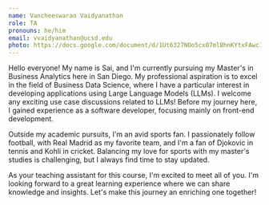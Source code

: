 ```yaml
---
name: Vancheeswaran Vaidyanathan 
role: TA
pronouns: he/him
email: vvaidyanathan@ucsd.edu
photo: https://docs.google.com/document/d/1Ut6327NOo5cx07mlBhnKYtxFAwc1npJgYtY4DkZI-r8/edit
---
```


Hello everyone! My name is Sai, and I'm currently pursuing my Master's in Business Analytics here in San Diego. My professional aspiration is to excel in the field of Business Data Science, where I have a particular interest in developing applications using Large Language Models (LLMs). I welcome any exciting use case discussions related to LLMs! Before my journey here, I gained experience as a software developer, focusing mainly on front-end development.

Outside my academic pursuits, I'm an avid sports fan. I passionately follow football, with Real Madrid as my favorite team, and I'm a fan of Djokovic in tennis and Kohli in cricket. Balancing my love for sports with my master's studies is challenging, but I always find time to stay updated.

As your teaching assistant for this course, I'm excited to meet all of you. I'm looking forward to a great learning experience where we can share knowledge and insights. Let's make this journey an enriching one together!
